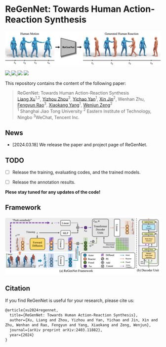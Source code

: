# ReGenNet: Towards Human Action-Reaction Synthesis

![](./assets/teaser.png)

<p align="left">
  <a href='https://arxiv.org/abs/2403.11882'>
    <img src='https://img.shields.io/badge/Arxiv-2403.11882-A42C25?style=flat&logo=arXiv&logoColor=A42C25'>
  </a>
  <a href='https://arxiv.org/pdf/2403.11882.pdf'>
    <img src='https://img.shields.io/badge/Paper-PDF-yellow?style=flat&logo=arXiv&logoColor=yellow'>
  </a>
  <a href='https://liangxuy.github.io/ReGenNet/'>
  <img src='https://img.shields.io/badge/Project-Page-pink?style=flat&logo=Google%20chrome&logoColor=pink'></a>
  <a href="" target='_blank'>
    <img src="https://visitor-badge.laobi.icu/badge?page_id=liangxuy.ReGenNet&left_color=gray&right_color=orange">
  </a>
</p>

This repository contains the content of the following paper:
> ReGenNet: Towards Human Action-Reaction Synthesis <br>[Liang Xu](https://liangxuy.github.io/)<sup>1,2</sup>, [Yizhou Zhou](https://scholar.google.com/citations?user=dHBNmSkAAAAJ&hl=zh-CN)<sup>3</sup>, [Yichao Yan](https://daodaofr.github.io/)<sup>1</sup>,  [Xin Jin](http://home.ustc.edu.cn/~jinxustc/)<sup>2</sup>, Wenhan Zhu, [Fengyun Rao](https://scholar.google.com/citations?user=38dACd4AAAAJ&hl=en)<sup>3</sup>, [Xiaokang Yang](https://scholar.google.com/citations?user=yDEavdMAAAAJ&hl=zh-CN)<sup>1</sup>, [Wenjun Zeng](https://scholar.google.com/citations?user=_cUfvYQAAAAJ&hl=en)<sup>2</sup><br>
> <sup>1</sup> Shanghai Jiao Tong University <sup>2</sup> Eastern Institute of Technology, Ningbo <sup>3</sup>WeChat, Tencent Inc.

## News
- [2024.03.18] We release the paper and project page of ReGenNet.

## TODO
- [ ] Release the training, evaluating codes, and the trained models.
- [ ] Release the annotation results.


**Plese stay tuned for any updates of the code!**

## Framework
![](./assets/framework.png)


## Citation
If you find ReGenNet is useful for your research, please cite us:

```
@article{xu2024regennet,
  title={ReGenNet: Towards Human Action-Reaction Synthesis},
  author={Xu, Liang and Zhou, Yizhou and Yan, Yichao and Jin, Xin and Zhu, Wenhan and Rao, Fengyun and Yang, Xiaokang and Zeng, Wenjun},
  journal={arXiv preprint arXiv:2403.11882},
  year={2024}
}
```
